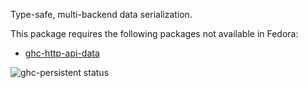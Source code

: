 Type-safe, multi-backend data serialization.

This package requires the following packages not available in Fedora:

* [ghc-http-api-data](../ghc-http-api-data)

![ghc-persistent status](https://copr.fedorainfracloud.org/coprs/g/weldr/bdcs-haskell-deps/package/ghc-persistent/status_image/last_build.png)
